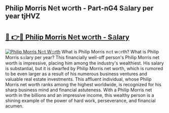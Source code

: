 ## Philip Morris N𝚎t w𝚘rth - Part-nG4 S𝚊lary per year tjHVZ

# <h2><a href="http://gc48on.nevu.top/?p=Philip+Morris">🔗 👉🔴 Philip Morris N𝚎t w𝚘rth - S𝚊lary</a></h2>

[![Philip Morris N𝚎t W𝚘rth](https://i.imgur.com/Oavwk0R.jpeg)](http://gc48on.nevu.top/?p=Philip+Morris)
What is Philip Morris n𝚎t w𝚘rth? What is Philip Morris s𝚊lary per year?
This financially well-off person's Philip Morris net worth is impressive, placing him among the industry's wealthiest. His salary is substantial, but it is dwarfed by Philip Morris net worth, which is rumored to be even larger as a result of his numerous business ventures and valuable real estate investments. This affluent individual, whose Philip Morris net worth ranks among the highest worldwide, is recognized for his sharp business mind and financial astuteness. With a Philip Morris net worth in the billions and an impressive income, this wealthy person is a shining example of the power of hard work, perseverance, and financial acumen.
